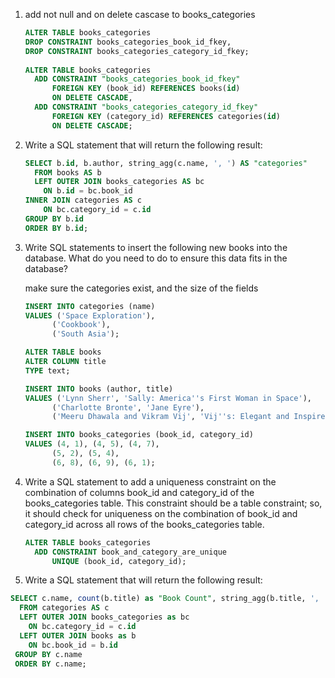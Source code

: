 1. add not null and on delete cascase to books_categories

    ```sql
    ALTER TABLE books_categories
    DROP CONSTRAINT books_categories_book_id_fkey,
    DROP CONSTRAINT books_categories_category_id_fkey;
      
    ALTER TABLE books_categories
      ADD CONSTRAINT "books_categories_book_id_fkey"
          FOREIGN KEY (book_id) REFERENCES books(id)
          ON DELETE CASCADE,
      ADD CONSTRAINT "books_categories_category_id_fkey"
          FOREIGN KEY (category_id) REFERENCES categories(id)
          ON DELETE CASCADE;
    ```

1. Write a SQL statement that will return the following result:

    ```sql
    SELECT b.id, b.author, string_agg(c.name, ', ') AS "categories"
      FROM books AS b
      LEFT OUTER JOIN books_categories AS bc
        ON b.id = bc.book_id
    INNER JOIN categories AS c
        ON bc.category_id = c.id
    GROUP BY b.id
    ORDER BY b.id;
    ```

1. Write SQL statements to insert the following new books into the database. What do you need to do to ensure this data fits in the database?

    make sure the categories exist, and the size of the fields

    ```sql
    INSERT INTO categories (name)
    VALUES ('Space Exploration'),
          ('Cookbook'),
          ('South Asia');

    ALTER TABLE books
    ALTER COLUMN title
    TYPE text;

    INSERT INTO books (author, title)
    VALUES ('Lynn Sherr', 'Sally: America''s First Woman in Space'),
          ('Charlotte Bronte', 'Jane Eyre'),
          ('Meeru Dhawala and Vikram Vij', 'Vij''s: Elegant and Inspired Indian Cuisine');

    INSERT INTO books_categories (book_id, category_id)
    VALUES (4, 1), (4, 5), (4, 7),
          (5, 2), (5, 4),
          (6, 8), (6, 9), (6, 1);
    ```

1. Write a SQL statement to add a uniqueness constraint on the combination of columns book_id and category_id of the books_categories table. This constraint should be a table constraint; so, it should check for uniqueness on the combination of book_id and category_id across all rows of the books_categories table.

    ```sql
    ALTER TABLE books_categories
      ADD CONSTRAINT book_and_category_are_unique 
          UNIQUE (book_id, category_id);
    ```

1. Write a SQL statement that will return the following result:

```sql
SELECT c.name, count(b.title) as "Book Count", string_agg(b.title, ', ') AS "Book titles"
  FROM categories AS c
  LEFT OUTER JOIN books_categories as bc
    ON bc.category_id = c.id
  LEFT OUTER JOIN books as b
    ON bc.book_id = b.id
 GROUP BY c.name
 ORDER BY c.name;
```